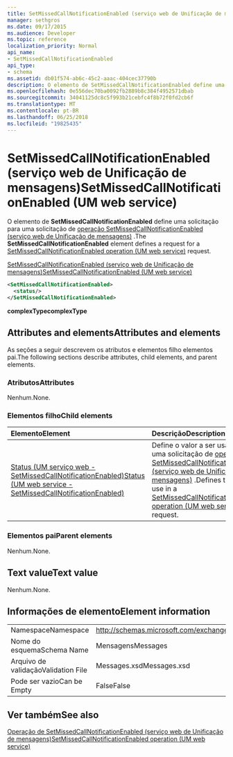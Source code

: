 ```yaml
---
title: SetMissedCallNotificationEnabled (serviço web de Unificação de mensagens)
manager: sethgros
ms.date: 09/17/2015
ms.audience: Developer
ms.topic: reference
localization_priority: Normal
api_name:
- SetMissedCallNotificationEnabled
api_type:
- schema
ms.assetid: db01f574-ab6c-45c2-aaac-404cec37790b
description: O elemento de SetMissedCallNotificationEnabled define uma solicitação para uma solicitação do SetMissedCallNotificationEnabled operação (serviço web de Unificação de mensagens).
ms.openlocfilehash: 0e556dec70ba0092fb2889b8c384f4952571dbab
ms.sourcegitcommit: 34041125dc8c5f993b21cebfc4f8b72f0fd2cb6f
ms.translationtype: MT
ms.contentlocale: pt-BR
ms.lasthandoff: 06/25/2018
ms.locfileid: "19825435"
---
```

# <a name="setmissedcallnotificationenabled-um-web-service"></a><span data-ttu-id="ad56c-103">SetMissedCallNotificationEnabled (serviço web de Unificação de mensagens)</span><span class="sxs-lookup"><span data-stu-id="ad56c-103">SetMissedCallNotificationEnabled (UM web service)</span></span>

<span data-ttu-id="ad56c-104">O elemento de **SetMissedCallNotificationEnabled** define uma solicitação para uma solicitação de [operação SetMissedCallNotificationEnabled (serviço web de Unificação de mensagens)](setmissedcallnotificationenabled-operation-um-web-service.md) .</span><span class="sxs-lookup"><span data-stu-id="ad56c-104">The **SetMissedCallNotificationEnabled** element defines a request for a [SetMissedCallNotificationEnabled operation (UM web service)](setmissedcallnotificationenabled-operation-um-web-service.md) request.</span></span> 
  
[<span data-ttu-id="ad56c-105">SetMissedCallNotificationEnabled (serviço web de Unificação de mensagens)</span><span class="sxs-lookup"><span data-stu-id="ad56c-105">SetMissedCallNotificationEnabled (UM web service)</span></span>](setmissedcallnotificationenabled-um-web-service.md)
  
```xml
<SetMissedCallNotificationEnabled>
  <status/> 
</SetMissedCallNotificationEnabled>
```

 <span data-ttu-id="ad56c-106">**complexType**</span><span class="sxs-lookup"><span data-stu-id="ad56c-106">**complexType**</span></span>
## <a name="attributes-and-elements"></a><span data-ttu-id="ad56c-107">Attributes and elements</span><span class="sxs-lookup"><span data-stu-id="ad56c-107">Attributes and elements</span></span>

<span data-ttu-id="ad56c-108">As seções a seguir descrevem os atributos e elementos filho elementos pai.</span><span class="sxs-lookup"><span data-stu-id="ad56c-108">The following sections describe attributes, child elements, and parent elements.</span></span>
  
### <a name="attributes"></a><span data-ttu-id="ad56c-109">Atributos</span><span class="sxs-lookup"><span data-stu-id="ad56c-109">Attributes</span></span>

<span data-ttu-id="ad56c-110">Nenhum.</span><span class="sxs-lookup"><span data-stu-id="ad56c-110">None.</span></span>
  
### <a name="child-elements"></a><span data-ttu-id="ad56c-111">Elementos filho</span><span class="sxs-lookup"><span data-stu-id="ad56c-111">Child elements</span></span>

|<span data-ttu-id="ad56c-112">**Elemento**</span><span class="sxs-lookup"><span data-stu-id="ad56c-112">**Element**</span></span>|<span data-ttu-id="ad56c-113">**Descrição**</span><span class="sxs-lookup"><span data-stu-id="ad56c-113">**Description**</span></span>|
|:-----|:-----|
|[<span data-ttu-id="ad56c-114">Status (UM serviço web - SetMissedCallNotificationEnabled)</span><span class="sxs-lookup"><span data-stu-id="ad56c-114">Status (UM web service - SetMissedCallNotificationEnabled)</span></span>](status-um-web-servicesetmissedcallnotificationenabled.md) <br/> |<span data-ttu-id="ad56c-115">Define o valor a ser usado em uma solicitação de [operação SetMissedCallNotificationEnabled (serviço web de Unificação de mensagens)](setmissedcallnotificationenabled-operation-um-web-service.md) .</span><span class="sxs-lookup"><span data-stu-id="ad56c-115">Defines the value to use in a [SetMissedCallNotificationEnabled operation (UM web service)](setmissedcallnotificationenabled-operation-um-web-service.md) request.</span></span>  <br/> |
   
### <a name="parent-elements"></a><span data-ttu-id="ad56c-116">Elementos pai</span><span class="sxs-lookup"><span data-stu-id="ad56c-116">Parent elements</span></span>

<span data-ttu-id="ad56c-117">Nenhum.</span><span class="sxs-lookup"><span data-stu-id="ad56c-117">None.</span></span>
  
## <a name="text-value"></a><span data-ttu-id="ad56c-118">Text value</span><span class="sxs-lookup"><span data-stu-id="ad56c-118">Text value</span></span>

<span data-ttu-id="ad56c-119">Nenhum.</span><span class="sxs-lookup"><span data-stu-id="ad56c-119">None.</span></span>
  
## <a name="element-information"></a><span data-ttu-id="ad56c-120">Informações de elemento</span><span class="sxs-lookup"><span data-stu-id="ad56c-120">Element information</span></span>

|||
|:-----|:-----|
|<span data-ttu-id="ad56c-121">Namespace</span><span class="sxs-lookup"><span data-stu-id="ad56c-121">Namespace</span></span>  <br/> |http://schemas.microsoft.com/exchange/services/2006/messages  <br/> |
|<span data-ttu-id="ad56c-122">Nome do esquema</span><span class="sxs-lookup"><span data-stu-id="ad56c-122">Schema Name</span></span>  <br/> |<span data-ttu-id="ad56c-123">Mensagens</span><span class="sxs-lookup"><span data-stu-id="ad56c-123">Messages</span></span>  <br/> |
|<span data-ttu-id="ad56c-124">Arquivo de validação</span><span class="sxs-lookup"><span data-stu-id="ad56c-124">Validation File</span></span>  <br/> |<span data-ttu-id="ad56c-125">Messages.xsd</span><span class="sxs-lookup"><span data-stu-id="ad56c-125">Messages.xsd</span></span>  <br/> |
|<span data-ttu-id="ad56c-126">Pode ser vazio</span><span class="sxs-lookup"><span data-stu-id="ad56c-126">Can be Empty</span></span>  <br/> |<span data-ttu-id="ad56c-127">False</span><span class="sxs-lookup"><span data-stu-id="ad56c-127">False</span></span>  <br/> |
   
## <a name="see-also"></a><span data-ttu-id="ad56c-128">Ver também</span><span class="sxs-lookup"><span data-stu-id="ad56c-128">See also</span></span>



[<span data-ttu-id="ad56c-129">Operação de SetMissedCallNotificationEnabled (serviço web de Unificação de mensagens)</span><span class="sxs-lookup"><span data-stu-id="ad56c-129">SetMissedCallNotificationEnabled operation (UM web service)</span></span>](setmissedcallnotificationenabled-operation-um-web-service.md)

